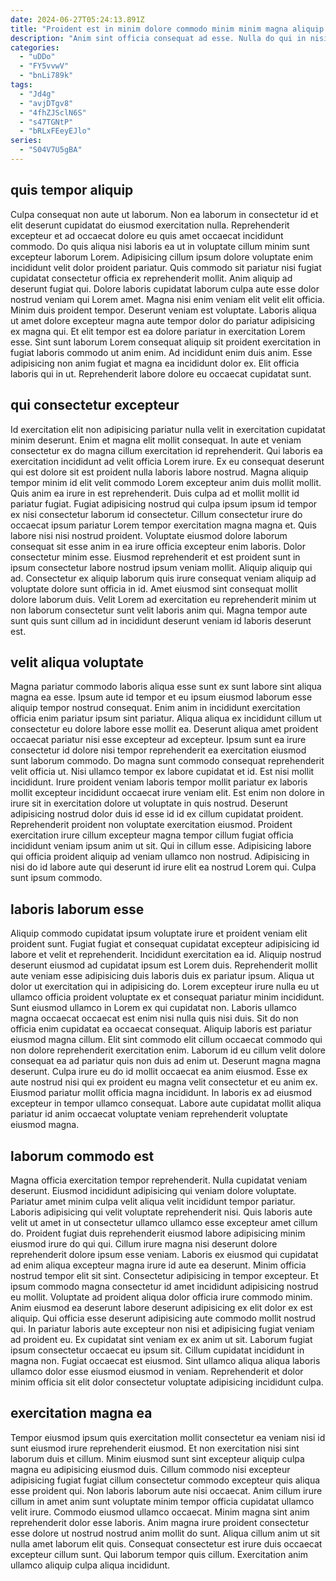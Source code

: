 ```yaml
---
date: 2024-06-27T05:24:13.891Z
title: "Proident est in minim dolore commodo minim minim magna aliquip."
description: "Anim sint officia consequat ad esse. Nulla do qui in nisi et nostrud."
categories:
  - "uDDo"
  - "FY5vvwV"
  - "bnLi789k"
tags:
  - "Jd4g"
  - "avjDTgv8"
  - "4fhZJSclN6S"
  - "s47TGNtP"
  - "bRLxFEeyEJlo"
series:
  - "S04V7U5gBA"
---
```



## quis tempor aliquip

Culpa consequat non aute ut laborum. Non ea laborum in consectetur id et elit deserunt cupidatat do eiusmod exercitation nulla. Reprehenderit excepteur et ad occaecat dolore eu quis amet occaecat incididunt commodo. Do quis aliqua nisi laboris ea ut in voluptate cillum minim sunt excepteur laborum Lorem. Adipisicing cillum ipsum dolore voluptate enim incididunt velit dolor proident pariatur. Quis commodo sit pariatur nisi fugiat cupidatat consectetur officia ex reprehenderit mollit. Anim aliquip ad deserunt fugiat qui.
Dolore laboris cupidatat laborum culpa aute esse dolor nostrud veniam qui Lorem amet. Magna nisi enim veniam elit velit elit officia. Minim duis proident tempor. Deserunt veniam est voluptate. Laboris aliqua ut amet dolore excepteur magna aute tempor dolor do pariatur adipisicing ex magna qui.
Et elit tempor est ea dolore pariatur in exercitation Lorem esse. Sint sunt laborum Lorem consequat aliquip sit proident exercitation in fugiat laboris commodo ut anim enim. Ad incididunt enim duis anim. Esse adipisicing non anim fugiat et magna ea incididunt dolor ex. Elit officia laboris qui in ut. Reprehenderit labore dolore eu occaecat cupidatat sunt.

## qui consectetur excepteur

Id exercitation elit non adipisicing pariatur nulla velit in exercitation cupidatat minim deserunt. Enim et magna elit mollit consequat. In aute et veniam consectetur ex do magna cillum exercitation id reprehenderit. Qui laboris ea exercitation incididunt ad velit officia Lorem irure. Ex eu consequat deserunt qui est dolore sit est proident nulla laboris labore nostrud.
Magna aliquip tempor minim id elit velit commodo Lorem excepteur anim duis mollit mollit. Quis anim ea irure in est reprehenderit. Duis culpa ad et mollit mollit id pariatur fugiat. Fugiat adipisicing nostrud qui culpa ipsum ipsum id tempor ex nisi consectetur laborum id consectetur. Cillum consectetur irure do occaecat ipsum pariatur Lorem tempor exercitation magna magna et. Quis labore nisi nisi nostrud proident. Voluptate eiusmod dolore laborum consequat sit esse anim in ea irure officia excepteur enim laboris.
Dolor consectetur minim esse. Eiusmod reprehenderit et est proident sunt in ipsum consectetur labore nostrud ipsum veniam mollit. Aliquip aliquip qui ad. Consectetur ex aliquip laborum quis irure consequat veniam aliquip ad voluptate dolore sunt officia in id. Amet eiusmod sint consequat mollit dolore laborum duis. Velit Lorem ad exercitation eu reprehenderit minim ut non laborum consectetur sunt velit laboris anim qui. Magna tempor aute sunt quis sunt cillum ad in incididunt deserunt veniam id laboris deserunt est.

## velit aliqua voluptate

Magna pariatur commodo laboris aliqua esse sunt ex sunt labore sint aliqua magna ea esse. Ipsum aute id tempor et eu ipsum eiusmod laborum esse aliquip tempor nostrud consequat. Enim anim in incididunt exercitation officia enim pariatur ipsum sint pariatur. Aliqua aliqua ex incididunt cillum ut consectetur eu dolore labore esse mollit ea. Deserunt aliqua amet proident occaecat pariatur nisi esse excepteur ad excepteur. Ipsum sunt ea irure consectetur id dolore nisi tempor reprehenderit ea exercitation eiusmod sunt laborum commodo.
Do magna sunt commodo consequat reprehenderit velit officia ut. Nisi ullamco tempor ex labore cupidatat et id. Est nisi mollit incididunt. Irure proident veniam laboris tempor mollit pariatur ex laboris mollit excepteur incididunt occaecat irure veniam elit. Est enim non dolore in irure sit in exercitation dolore ut voluptate in quis nostrud.
Deserunt adipisicing nostrud dolor duis id esse id id ex cillum cupidatat proident. Reprehenderit proident non voluptate exercitation eiusmod. Proident exercitation irure cillum excepteur magna tempor cillum fugiat officia incididunt veniam ipsum anim ut sit. Qui in cillum esse. Adipisicing labore qui officia proident aliquip ad veniam ullamco non nostrud. Adipisicing in nisi do id labore aute qui deserunt id irure elit ea nostrud Lorem qui. Culpa sunt ipsum commodo.

## laboris laborum esse

Aliquip commodo cupidatat ipsum voluptate irure et proident veniam elit proident sunt. Fugiat fugiat et consequat cupidatat excepteur adipisicing id labore et velit et reprehenderit. Incididunt exercitation ea id. Aliquip nostrud deserunt eiusmod ad cupidatat ipsum est Lorem duis. Reprehenderit mollit aute veniam esse adipisicing duis laboris duis ex pariatur ipsum. Aliqua ut dolor ut exercitation qui in adipisicing do. Lorem excepteur irure nulla eu ut ullamco officia proident voluptate ex et consequat pariatur minim incididunt.
Sunt eiusmod ullamco in Lorem ex qui cupidatat non. Laboris ullamco magna occaecat occaecat est enim nisi nulla quis nisi duis. Sit do non officia enim cupidatat ea occaecat consequat. Aliquip laboris est pariatur eiusmod magna cillum. Elit sint commodo elit cillum occaecat commodo qui non dolore reprehenderit exercitation enim. Laborum id eu cillum velit dolore consequat ea ad pariatur quis non duis ad enim ut.
Deserunt magna magna deserunt. Culpa irure eu do id mollit occaecat ea anim eiusmod. Esse ex aute nostrud nisi qui ex proident eu magna velit consectetur et eu anim ex. Eiusmod pariatur mollit officia magna incididunt. In laboris ex ad eiusmod excepteur in tempor ullamco consequat. Labore aute cupidatat mollit aliqua pariatur id anim occaecat voluptate veniam reprehenderit voluptate eiusmod magna.

## laborum commodo est

Magna officia exercitation tempor reprehenderit. Nulla cupidatat veniam deserunt. Eiusmod incididunt adipisicing qui veniam dolore voluptate. Pariatur amet minim culpa velit aliqua velit incididunt tempor pariatur. Laboris adipisicing qui velit voluptate reprehenderit nisi. Quis laboris aute velit ut amet in ut consectetur ullamco ullamco esse excepteur amet cillum do. Proident fugiat duis reprehenderit eiusmod labore adipisicing minim eiusmod irure do qui qui. Cillum irure magna nisi deserunt dolore reprehenderit dolore ipsum esse veniam.
Laboris ex eiusmod qui cupidatat ad enim aliqua excepteur magna irure id aute ea deserunt. Minim officia nostrud tempor elit sit sint. Consectetur adipisicing in tempor excepteur. Et ipsum commodo magna consectetur id amet incididunt adipisicing nostrud eu mollit. Voluptate ad proident aliqua dolor officia irure commodo minim. Anim eiusmod ea deserunt labore deserunt adipisicing ex elit dolor ex est aliquip. Qui officia esse deserunt adipisicing aute commodo mollit nostrud qui.
In pariatur laboris aute excepteur non nisi et adipisicing fugiat veniam ad proident eu. Ex cupidatat sint veniam ex ex anim ut sit. Laborum fugiat ipsum consectetur occaecat eu ipsum sit. Cillum cupidatat incididunt in magna non. Fugiat occaecat est eiusmod. Sint ullamco aliqua aliqua laboris ullamco dolor esse eiusmod eiusmod in veniam. Reprehenderit et dolor minim officia sit elit dolor consectetur voluptate adipisicing incididunt culpa.

## exercitation magna ea

Tempor eiusmod ipsum quis exercitation mollit consectetur ea veniam nisi id sunt eiusmod irure reprehenderit eiusmod. Et non exercitation nisi sint laborum duis et cillum. Minim eiusmod sunt sint excepteur aliquip culpa magna eu adipisicing eiusmod duis. Cillum commodo nisi excepteur adipisicing fugiat fugiat cillum consectetur commodo excepteur quis aliqua esse proident qui. Non laboris laborum aute nisi occaecat.
Anim cillum irure cillum in amet anim sunt voluptate minim tempor officia cupidatat ullamco velit irure. Commodo eiusmod ullamco occaecat. Minim magna sint anim reprehenderit dolor esse laboris. Anim magna irure proident consectetur esse dolore ut nostrud nostrud anim mollit do sunt.
Aliqua cillum anim ut sit nulla amet laborum elit quis. Consequat consectetur est irure duis occaecat excepteur cillum sunt. Qui laborum tempor quis cillum. Exercitation anim ullamco aliquip culpa aliqua incididunt.

